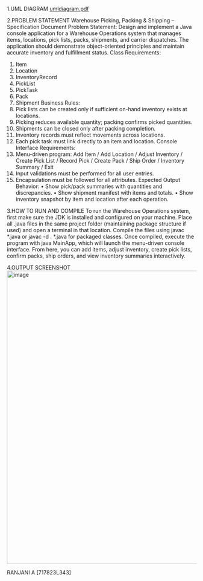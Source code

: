 1.UML DIAGRAM
[umldiagram.pdf](https://github.com/user-attachments/files/22491650/umldiagram.pdf)

2.PROBLEM STATEMENT
Warehouse Picking, Packing & Shipping – Specification 
Document
Problem Statement:
Design and implement a Java console application for a Warehouse Operations 
system that manages items, locations, pick lists, packs, shipments, and carrier 
dispatches. The application should demonstrate object-oriented principles and 
maintain accurate inventory and fulfillment status.
Class Requirements:
1. Item
2. Location
3. InventoryRecord
4. PickList
5. PickTask
6. Pack
7. Shipment
Business Rules:
1. Pick lists can be created only if sufficient on-hand inventory exists at locations.
2. Picking reduces available quantity; packing confirms picked quantities.
3. Shipments can be closed only after packing completion.
4. Inventory records must reflect movements across locations.
5. Each pick task must link directly to an item and location.
Console Interface Requirements:
1. Menu-driven program: Add Item / Add Location / Adjust Inventory / Create Pick 
List / Record Pick / Create Pack / Ship Order / Inventory Summary / Exit
2. Input validations must be performed for all user entries.
3. Encapsulation must be followed for all attributes.
Expected Output Behavior:
• Show pick/pack summaries with quantities and discrepancies.
• Show shipment manifest with items and totals.
• Show inventory snapshot by item and location after each operation.

3.HOW TO RUN AND COMPILE
To run the Warehouse Operations system, first make sure the JDK is installed and configured on your machine. 
Place all .java files in the same project folder (maintaining package structure if used) and open a terminal in that location.
Compile the files using javac *.java or javac -d . *.java for packaged classes. Once compiled, execute the program with java MainApp,
which will launch the menu-driven console interface. From here, you can add items, adjust inventory, create pick lists, confirm packs,
ship orders, and view inventory summaries interactively.

4.OUTPUT SCREENSHOT
<img width="931" height="776" alt="image" src="https://github.com/user-attachments/assets/d992f65a-367c-45d0-adc9-6e5fc8f09636" />

RANJANI A [717823L343]

